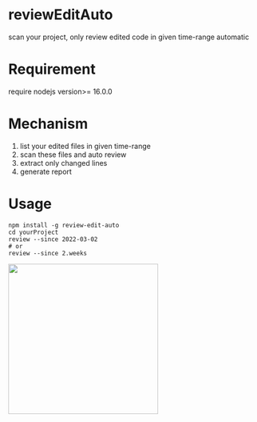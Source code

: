 # reviewEditAuto

scan your project, only review edited code in given time-range automatic

# Requirement

require nodejs version>= 16.0.0

# Mechanism

1. list your edited files in given time-range
2. scan these files and auto review
3. extract only changed lines
4. generate report

# Usage

```
npm install -g review-edit-auto
cd yourProject
review --since 2022-03-02
# or
review --since 2.weeks
```

<img src="./img/res.jpg" width="300"  align=center>
